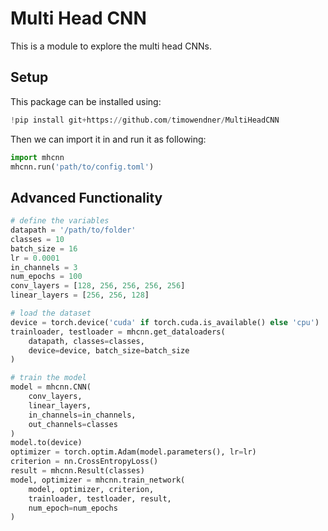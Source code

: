 # Multi Head CNN
This is a module to explore the multi head CNNs.

## Setup
This package can be installed using:
```py
!pip install git+https://github.com/timowendner/MultiHeadCNN
```
Then we can import it in and run it as following:
```py
import mhcnn
mhcnn.run('path/to/config.toml')
```

## Advanced Functionality
```py
# define the variables
datapath = '/path/to/folder'
classes = 10
batch_size = 16
lr = 0.0001
in_channels = 3
num_epochs = 100
conv_layers = [128, 256, 256, 256, 256]
linear_layers = [256, 256, 128]

# load the dataset
device = torch.device('cuda' if torch.cuda.is_available() else 'cpu')
trainloader, testloader = mhcnn.get_dataloaders(
    datapath, classes=classes,
    device=device, batch_size=batch_size
)

# train the model
model = mhcnn.CNN(
    conv_layers, 
    linear_layers, 
    in_channels=in_channels, 
    out_channels=classes
)
model.to(device)
optimizer = torch.optim.Adam(model.parameters(), lr=lr)
criterion = nn.CrossEntropyLoss()
result = mhcnn.Result(classes)
model, optimizer = mhcnn.train_network(
    model, optimizer, criterion,
    trainloader, testloader, result,
    num_epoch=num_epochs
)
```
